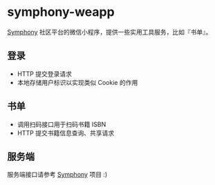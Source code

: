 # symphony-weapp

[Symphony](https://github.com/b3log/symphony) 社区平台的微信小程序，提供一些实用工具服务，比如『书单』。

## 登录

* HTTP 提交登录请求
* 本地存储用户标识以实现类似 Cookie 的作用

## 书单

* 调用扫码接口用于扫码书籍 ISBN
* HTTP 提交书籍信息查询、共享请求

## 服务端

服务端接口请参考 [Symphony](https://github.com/b3log/symphony) 项目 :)

